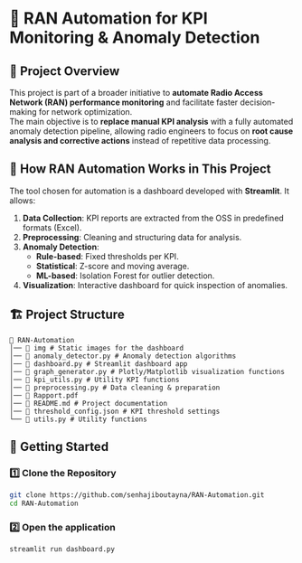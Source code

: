 # 📡 RAN Automation for KPI Monitoring & Anomaly Detection

## 📌 Project Overview
This project is part of a broader initiative to **automate Radio Access Network (RAN) performance monitoring** and facilitate faster decision-making for network optimization.  
The main objective is to **replace manual KPI analysis** with a fully automated anomaly detection pipeline, allowing radio engineers to focus on **root cause analysis and corrective actions** instead of repetitive data processing.

## 📝 How RAN Automation Works in This Project
The tool chosen for automation is a dashboard developed with **Streamlit**. It allows:
1. **Data Collection**: KPI reports are extracted from the OSS in predefined formats (Excel).
2. **Preprocessing**: Cleaning and structuring data for analysis.
3. **Anomaly Detection**:
   - **Rule-based**: Fixed thresholds per KPI.
   - **Statistical**: Z-score and moving average.
   - **ML-based**: Isolation Forest for outlier detection.
4. **Visualization**: Interactive dashboard for quick inspection of anomalies.

## 🏗️ Project Structure
```
📂 RAN-Automation 
│── 📂 img # Static images for the dashboard
│── 📄 anomaly_detector.py # Anomaly detection algorithms
│── 📄 dashboard.py # Streamlit dashboard app
│── 📄 graph_generator.py # Plotly/Matplotlib visualization functions
│── 📄 kpi_utils.py # Utility KPI functions
│── 📄 preprocessing.py # Data cleaning & preparation
│── 📄 Rapport.pdf 
│── 📄 README.md # Project documentation 
│── 📄 threshold_config.json # KPI threshold settings
└── 📄 utils.py # Utility functions
```

## 🚀 Getting Started

### 1️⃣ Clone the Repository
```bash
git clone https://github.com/senhajiboutayna/RAN-Automation.git
cd RAN-Automation
```

### 2️⃣ Open the application
```bash
streamlit run dashboard.py
```